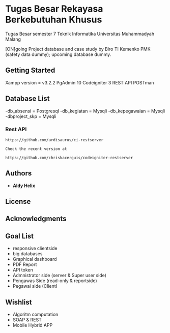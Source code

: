 # Tugas Besar Rekayasa Berkebutuhan Khusus

Tugas Besar semester 7 
Teknik Informatika
Universitas Muhammadyah Malang

[ON]going Project 
database and case study by Biro TI Kemenko PMK (safety data dummy); 
upcoming database dummy.

## Getting Started

Xampp version = v3.2.2
PgAdmin 10
Codeigniter 3
REST API
POSTman

## Database List

-db_absensi = Postgresql
-db_kegiatan = Mysqli
-db_kepegawaian = Mysqli
-dbproject_skp = Mysqli

### Rest API 

```
https://github.com/ardisaurus/ci-restserver

Check the recent version at 

https://github.com/chriskacerguis/codeigniter-restserver

```


## Authors

* **Aldy Helix** 

## License

## Acknowledgments

## Goal List

* responsive clientside
* big databases
* Graphical dashboard
* PDF Report
* API token
* Admnistrator side (server & Super user side)
* Pengawas Side (read-only & reportside)
* Pegawai side (Client)


## Wishlist

* Algoritm computation
* SOAP & REST
* Mobile Hybrid APP

